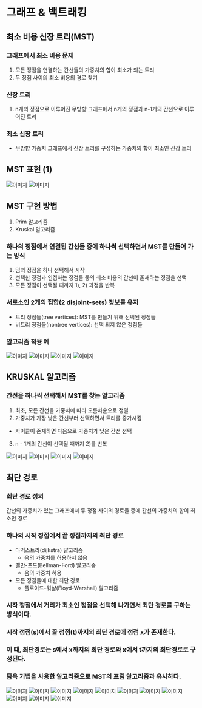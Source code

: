 # 그래프 & 백트래킹
## 최소 비용 신장 트리(MST)

### 그래프에서 최소 비용 문제
 1) 모든 정점을 연결하는 간선들의 가중치의 합이 최소가 되는 트리
 2) 두 정점 사이의 최소 비용의 경로 찾기

### 신장 트리
 1) n개의 정점으로 이루어진 무방향 그래프에서 n개의 정점과 n-1개의 간선으로 이루어진 트리

### 최소 신장 트리
 - 무방향 가중치 그래프에서 신장 트리를 구성하는 가중치의 합이 최소인 신장 트리

## MST 표현 (1)
 ![이미지](./images/capture_862.PNG)
 ![이미지](./images/capture_863.PNG)

## MST 구현 방법
1. Prim 알고리즘
2. Kruskal 알고리즘

### 하나의 정점에서 연결된 간선들 중에 하나씩 선택하면서 MST를 만들어 가는 방식
 1) 임의 정점을 하나 선택해서 시작
 2) 선택한 정점과 인접하는 정점들 중의 최소 비용의 간선이 존재하는 정점을 선택
 3) 모든 정점이 선택될 때까지 1), 2) 과정을 반복

### 서로소인 2개의 집합(2 disjoint-sets) 정보를 유지
 - 트리 정점들(tree vertices): MST를 만들기 위해 선택된 정점들
 - 비트리 정점들(nontree vertices): 선택 되지 않은 정점들

### 알고리즘 적용 예
 ![이미지](./images/capture_864.PNG)
 ![이미지](./images/capture_865.PNG)
 ![이미지](./images/capture_866.PNG)
 ![이미지](./images/capture_867.PNG)

## KRUSKAL 알고리즘
### 간선을 하나씩 선택해서 MST를 찾는 알고리즘
 1) 최초, 모든 간선을 가중치에 따라 오름차순으로 정렬
 2) 가중치가 가장 낮은 간선부터 선택하면서 트리를 증가시킴
   - 사이클이 존재하면 다음으로 가중치가 낮은 간선 선택
 3) n - 1개의 간선이 선택될 때까지 2)를 반복

 ![이미지](./images/capture_868.PNG)
 ![이미지](./images/capture_869.PNG)
 ![이미지](./images/capture_870.PNG)
 ![이미지](./images/capture_871.PNG)

## 최단 경로
### 최단 경로 정의
간선의 가중치가 있는 그래프에서 두 정점 사이의 경로들 중에 간선의 가중치의 합이 최소인 경로

### 하나의 시작 정점에서 끝 정점까지의 최단 경로
 - 다익스트라(dijkstra) 알고리즘
   - 음의 가중치를 허용하지 않음
 - 벨만-포드(Bellman-Ford) 알고리즘
   - 음의 가중치 허용
 - 모든 정점들에 대한 최단 경로
   - 플로이드-워샬(Floyd-Warshall) 알고리즘

### 시작 정점에서 거리가 최소인 정점을 선택해 나가면서 최단 경로를 구하는 방식이다.

### 시작 정점(s)에서 끝 정점(t)까지의 최단 경로에 정점 x가 존재한다.

### 이 때, 최단경로는 s에서 x까지의 최단 경로와 x에서 t까지의 최단경로로 구성된다.

### 탐욕 기법을 사용한 알고리즘으로 MST의 프림 알고리즘과 유사하다.
 ![이미지](./images/capture_872.PNG)
 ![이미지](./images/capture_873.PNG)
 ![이미지](./images/capture_874.PNG)
 ![이미지](./images/capture_875.PNG)
 ![이미지](./images/capture_876.PNG)
 ![이미지](./images/capture_877.PNG)
 ![이미지](./images/capture_878.PNG)
 ![이미지](./images/capture_879.PNG)
 ![이미지](./images/capture_880.PNG)
 ![이미지](./images/capture_881.PNG)
 ![이미지](./images/capture_882.PNG)

